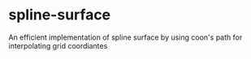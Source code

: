 # spline-surface
An efficient implementation of spline surface by using coon's path for interpolating grid coordiantes

